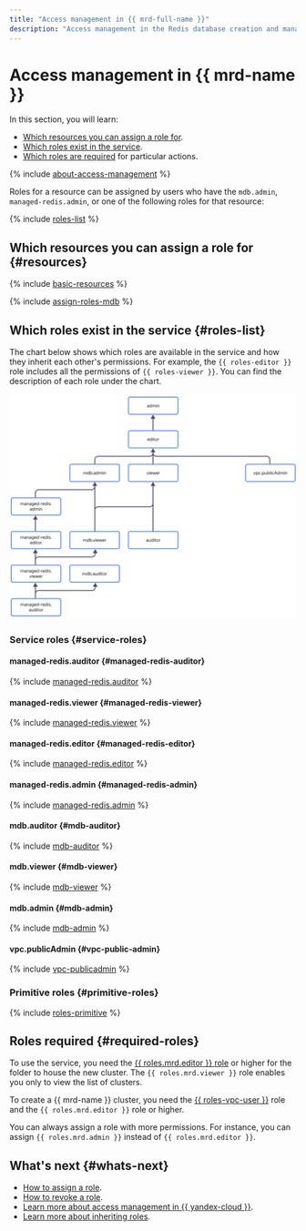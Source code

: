 ```yaml
---
title: "Access management in {{ mrd-full-name }}"
description: "Access management in the Redis database creation and management service. This section describes the resources for which you can assign a role, the roles existing in the service, and the roles required to perform a particular action."
---
```


# Access management in {{ mrd-name }}


In this section, you will learn:

* [Which resources you can assign a role for](#resources).
* [Which roles exist in the service](#roles-list).
* [Which roles are required](#required-roles) for particular actions.

{% include [about-access-management](../../_includes/iam/about-access-management.md) %}

Roles for a resource can be assigned by users who have the `mdb.admin`, `managed-redis.admin`, or one of the following roles for that resource:

{% include [roles-list](../../_includes/iam/roles-list.md) %}

## Which resources you can assign a role for {#resources}

{% include [basic-resources](../../_includes/iam/basic-resources-for-access-control.md) %}

{% include [assign-roles-mdb](../../_includes/iam/assign-roles-mdb.md) %}

## Which roles exist in the service {#roles-list}

The chart below shows which roles are available in the service and how they inherit each other's permissions. For example, the `{{ roles-editor }}` role includes all the permissions of `{{ roles-viewer }}`. You can find the description of each role under the chart.

![image](../../_assets/mdb/roles-managed-redis.svg)

### Service roles {#service-roles}

#### managed-redis.auditor {#managed-redis-auditor}

{% include [managed-redis.auditor](../../_roles/managed-redis/auditor.md) %}

#### managed-redis.viewer {#managed-redis-viewer}

{% include [managed-redis.viewer](../../_roles/managed-redis/viewer.md) %}

#### managed-redis.editor {#managed-redis-editor}

{% include [managed-redis.editor](../../_roles/managed-redis/editor.md) %}

#### managed-redis.admin {#managed-redis-admin}

{% include [managed-redis.admin](../../_roles/managed-redis/admin.md) %}

#### mdb.auditor {#mdb-auditor}

{% include [mdb-auditor](../../_roles/mdb/auditor.md) %}

#### mdb.viewer {#mdb-viewer}

{% include [mdb-viewer](../../_roles/mdb/viewer.md) %}

#### mdb.admin {#mdb-admin}

{% include [mdb-admin](../../_roles/mdb/admin.md) %}

#### vpc.publicAdmin {#vpc-public-admin}

{% include [vpc-publicadmin](../../_roles/vpc/publicAdmin.md) %}


### Primitive roles {#primitive-roles}

{% include [roles-primitive](../../_includes/roles-primitive.md) %}

## Roles required {#required-roles}

To use the service, you need the [{{ roles.mrd.editor }} role](../../iam/concepts/access-control/roles.md) or higher for the folder to house the new cluster. The `{{ roles.mrd.viewer }}` role enables you only to view the list of clusters.

To create a {{ mrd-name }} cluster, you need the [{{ roles-vpc-user }}](../../vpc/security/index.md#vpc-user) role and the `{{ roles.mrd.editor }}` role or higher.

You can always assign a role with more permissions. For instance, you can assign `{{ roles.mrd.admin }}` instead of `{{ roles.mrd.editor }}`.

## What's next {#whats-next}

* [How to assign a role](../../iam/operations/roles/grant.md).
* [How to revoke a role](../../iam/operations/roles/revoke.md).
* [Learn more about access management in {{ yandex-cloud }}](../../iam/concepts/access-control/index.md).
* [Learn more about inheriting roles](../../resource-manager/concepts/resources-hierarchy.md#access-rights-inheritance).

